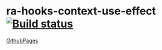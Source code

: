 # ra-hooks-context-use-effect [![Build status](https://ci.appveyor.com/api/projects/status/vdbgw40ojn0mvs75?svg=true)](https://ci.appveyor.com/project/barsich/ra-hooks-context-use-effect)
[GithubPages](https://barsich.github.io/ra-hooks-context-use-effect/)